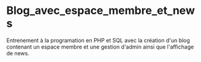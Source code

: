 # Blog_avec_espace_membre_et_news
Entrenement à la programation en PHP et SQL avec la création d'un blog contenant un espace membre et une gestion d'admin ainsi que l'affichage de news.
